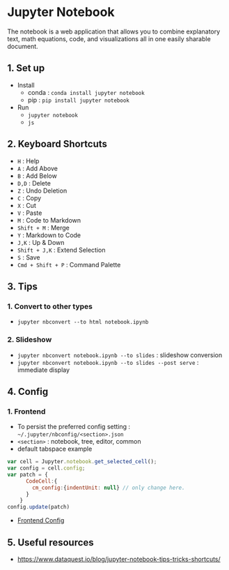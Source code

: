 # Jupyter Notebook

The notebook is a web application that allows you to combine explanatory text, math equations, code, and visualizations all in one easily sharable document.

## 1. Set up

- Install
  + conda : `conda install jupyter notebook`
  + pip : `pip install jupyter notebook`
- Run
  + `jupyter notebook`
  + `js`

## 2. Keyboard Shortcuts

- `H` : Help
- `A` : Add Above
- `B` : Add Below
- `D,D` : Delete
- `Z` : Undo Deletion
- `C` : Copy
- `X` : Cut
- `V` : Paste
- `M` : Code to Markdown
- `Shift + M` : Merge
- `Y` : Markdown to Code
- `J,K` : Up & Down
- `Shift + J,K` : Extend Selection
- `S` : Save
- `Cmd + Shift + P` : Command Palette

## 3. Tips 

### 1. Convert to other types
- `jupyter nbconvert --to html notebook.ipynb`

### 2. Slideshow
- `jupyter nbconvert notebook.ipynb --to slides` : slideshow conversion
- `jupyter nbconvert notebook.ipynb --to slides --post serve` : immediate display

## 4. Config

### 1. Frontend
- To persist the preferred config setting : `~/.jupyter/nbconfig/<section>.json`
- `<section>` : notebook, tree, editor, common
- default tabspace example
```javascript
var cell = Jupyter.notebook.get_selected_cell();
var config = cell.config;
var patch = {
      CodeCell:{
        cm_config:{indentUnit: null} // only change here.
      }
    }
config.update(patch)
```
- [Frontend Config](http://jupyter-notebook.readthedocs.io/en/latest/frontend_config.html)

## 5. Useful resources
- https://www.dataquest.io/blog/jupyter-notebook-tips-tricks-shortcuts/
